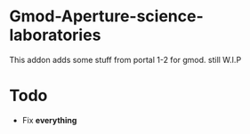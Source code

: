 # Gmod-Aperture-science-laboratories
This addon adds some stuff from portal 1-2 for gmod. still W.I.P

# Todo
- Fix **everything**

